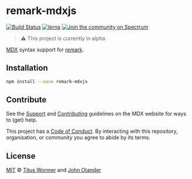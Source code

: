 # remark-mdxjs

[![Build Status][build-badge]][build]
[![lerna][lerna-badge]][lerna]
[![Join the community on Spectrum][spectrum-badge]][spectrum]

> :warning: This project is currently in alpha

[MDX][] syntax support for [remark][].

## Installation

```sh
npm install --save remark-mdxjs
```

## Contribute

See the [Support][] and [Contributing][] guidelines on the MDX website for ways
to (get) help.

This project has a [Code of Conduct][coc].
By interacting with this repository, organisation, or community you agree to
abide by its terms.

## License

[MIT][] © [Titus Wormer][author] and [John Otander][author2]

<!-- Definitions -->

[build]: https://travis-ci.com/mdx-js/mdx
[build-badge]: https://travis-ci.com/mdx-js/mdx.svg?branch=master
[lerna]: https://lernajs.io/
[lerna-badge]: https://img.shields.io/badge/maintained%20with-lerna-cc00ff.svg
[spectrum]: https://spectrum.chat/mdx
[spectrum-badge]: https://withspectrum.github.io/badge/badge.svg
[contributing]: https://mdxjs.com/contributing
[support]: https://mdxjs.com/support
[coc]: https://github.com/mdx-js/.github/blob/master/code-of-conduct.md
[mit]: license
[remark]: https://github.com/remarkjs/remark
[mdx]: https://github.com/mdx-js/mdx
[author]: https://wooorm.com
[author2]: https://johno.com
